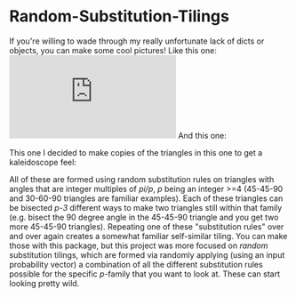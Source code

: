 # Random-Substitution-Tilings
If you're willing to wade through my really unfortunate lack of dicts or objects, you can make some cool pictures! Like this one: 
![ex4](https://github.com/dkludwig/Random-Substitution-Tilings/blob/main/examples/ex4.pdf) 
And this one:

This one I decided to make copies of the triangles in this one to get a kaleidoscope feel:

All of these are formed using random substitution rules on triangles with angles that are integer multiples of *pi/p*, *p* being an integer >=4 (45-45-90 and 30-60-90 triangles are familiar examples). Each of these triangles can be bisected *p-3* different ways to make two triangles still within that family (e.g. bisect the 90 degree angle in the 45-45-90 triangle and you get two more 45-45-90 triangles). Repeating one of these "substitution rules" over and over again creates a somewhat familiar self-similar tiling. You can make those with this package, but this project was more focused on *random* substitution tilings, which are formed via randomly applying (using an input probability vector) a combination of all the different substitution rules possible for the specific *p*-family that you want to look at. These can start looking pretty wild.

